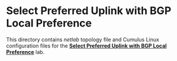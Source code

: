 # Select Preferred Uplink with BGP Local Preference

This directory contains *netlab* topology file and Cumulus Linux configuration files for the **[Select Preferred Uplink with BGP Local Preference](https://bgplab.github.io/bgplab/policy/5-local-preference/)** lab.
